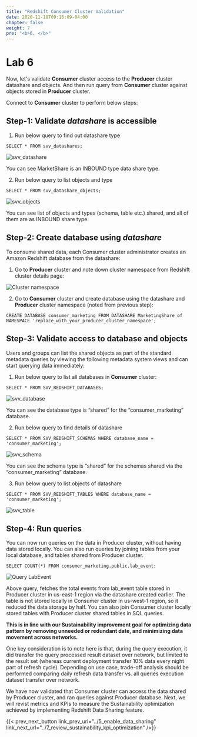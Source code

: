 ```yaml
---
title: "Redshift Consumer Cluster Validation"
date: 2020-11-18T09:16:09-04:00
chapter: false
weight: 7
pre: "<b>6. </b>"
---
```


# Lab 6

Now, let's validate **Consumer** cluster access to the **Producer** cluster datashare and objects. And then run query from **Consumer** cluster against objects stored in **Producer** cluster.

Connect to **Consumer** cluster to perform below steps:

## Step-1: Validate _datashare_ is accessible

1. Run below query to find out datashare type
```
SELECT * FROM svv_datashares;
```

![svv_datashare](/Sustainability/300_optimize_data_pattern_using_redshift_data_sharing/lab-6/images/query_svv_datashare.png?classes=lab_picture_small)

You can see MarketShare is an INBOUND type data share type.

2. Run below query to list objects and type
```
SELECT * FROM svv_datashare_objects;
```
![svv_objects](/Sustainability/300_optimize_data_pattern_using_redshift_data_sharing/lab-6/images/query_svv_objects.png?classes=lab_picture_small)

You can see list of objects and types (schema, table etc.) shared, and all of them are as INBOUND share type.

## Step-2: Create database using _datashare_

To consume shared data, each Consumer cluster administrator creates an Amazon Redshift database from the datashare:

1. Go to **Producer** cluster and note down cluster namespace from Redshift cluster details page:

![Cluster namespace](/Sustainability/300_optimize_data_pattern_using_redshift_data_sharing/lab-6/images/producer_query_editor.png?classes=lab_picture_small)

2. Go to **Consumer** cluster and create database using the datashare and **Producer** cluster namespace (noted from previous step):
```
CREATE DATABASE consumer_marketing FROM DATASHARE MarketingShare of NAMESPACE 'replace_with_your_producer_cluster_namespace';
```

## Step-3: Validate access to database and objects
Users and groups can list the shared objects as part of the standard metadata queries by viewing the following metadata system views and can start querying data immediately:

1. Run below query to list all databases in **Consumer** cluster:
```
SELECT * FROM SVV_REDSHIFT_DATABASES;
```
![svv_database](/Sustainability/300_optimize_data_pattern_using_redshift_data_sharing/lab-6/images/svv_database.png?classes=lab_picture_small)

You can see the database type is “shared” for the “consumer_marketing” database.

2. Run below query to find details of datashare
```
SELECT * FROM SVV_REDSHIFT_SCHEMAS WHERE database_name = 'consumer_marketing';
```

![svv_schema](/Sustainability/300_optimize_data_pattern_using_redshift_data_sharing/lab-6/images/svv_schema.png?classes=lab_picture_small)

You can see the schema type is “shared” for the schemas shared via the  “consumer_marketing” database.

3. Run below query to list objects of datashare
```
SELECT * FROM SVV_REDSHIFT_TABLES WHERE database_name = 'consumer_marketing';
```

![svv_table](/Sustainability/300_optimize_data_pattern_using_redshift_data_sharing/lab-6/images/svv_table.png?classes=lab_picture_small)

## Step-4: Run queries
You can now run queries on the data in Producer cluster, without having data stored locally. You can also run queries by joining tables from your local database, and tables shared from Producer cluster.
```
SELECT COUNT(*) FROM consumer_marketing.public.lab_event;
```
![Query LabEvent](/Sustainability/300_optimize_data_pattern_using_redshift_data_sharing/lab-6/images/query_labevent.png?classes=lab_picture_small)

Above query, fetches the total events from lab_event table stored in Producer cluster in us-east-1 region via the datashare created earlier. The table is not stored locally in Consumer cluster in us-west-1 region, so it reduced the data storage by half. You can also join Consumer cluster locally stored tables with Producer cluster shared tables in SQL queries. 

**This is in line with our Sustainability improvement goal for optimizing data pattern by removing unneeded or redundant date, and minimizing data movement across networks.**

One key consideration is to note here is that, during the query execution, it did transfer the query processed result dataset over network, but limited to the result set (whereas current deployment transfer 10% data every night part of refresh cycle). Depending on use case, trade-off analysis should be performed comparing daily refresh data transfer vs. all queries execution dataset transfer over network.

We have now validated that Consumer cluster can access the data shared by Producer cluster, and ran queries against Producer database. Next, we will revist metrics and KPIs to measure the Sustainability optimization achieved by implementing Redshift Data Sharing feature.

{{< prev_next_button link_prev_url="../5_enable_data_sharing" link_next_url="../7_review_sustainability_kpi_optimization" />}}
